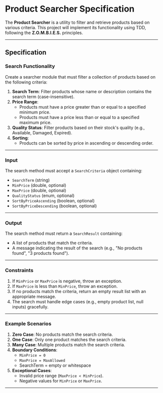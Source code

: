 # Product Searcher Specification

The **Product Searcher** is a utility to filter and retrieve products based on various criteria. This project will implement its functionality using TDD, following the **Z.O.M.B.I.E.S.** principles.

---

## Specification

### **Search Functionality**

Create a searcher module that must filter a collection of products based on the following criteria:

1. **Search Term**: Filter products whose name or description contains the search term (case-insensitive).
2. **Price Range**:
   - Products must have a price greater than or equal to a specified minimum price.
   - Products must have a price less than or equal to a specified maximum price.
3. **Quality Status**: Filter products based on their stock's quality (e.g., Available, Damaged, Expired).
4. **Sorting**:
   - Products can be sorted by price in ascending or descending order.

---

### **Input**

The search method must accept a `SearchCriteria` object containing:
- `SearchTerm` (string)
- `MinPrice` (double, optional)
- `MaxPrice` (double, optional)
- `QualityStatus` (enum, optional)
- `SortByPriceAscending` (boolean, optional)
- `SortByPriceDescending` (boolean, optional)

---

### **Output**

The search method must return a `SearchResult` containing:
- A list of products that match the criteria.
- A message indicating the result of the search (e.g., "No products found", "3 products found").

---

### **Constraints**

1. If `MinPrice` or `MaxPrice` is negative, throw an exception.
2. If `MaxPrice` is less than `MinPrice`, throw an exception.
3. If no products match the criteria, return an empty result list with an appropriate message.
4. The search must handle edge cases (e.g., empty product list, null inputs) gracefully.

---

### **Example Scenarios**

1. **Zero Case**: No products match the search criteria.
2. **One Case**: Only one product matches the search criteria.
3. **Many Case**: Multiple products match the search criteria.
4. **Boundary Conditions**:
   - `MinPrice = 0`
   - `MaxPrice = MaxAllowed`
   - SearchTerm = empty or whitespace
5. **Exceptional Cases**:
   - Invalid price range (`MaxPrice < MinPrice`).
   - Negative values for `MinPrice` or `MaxPrice`.

---